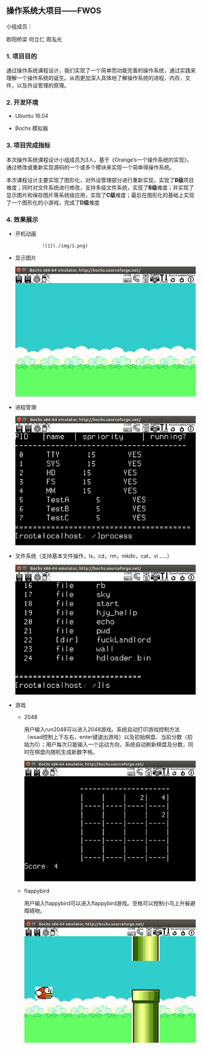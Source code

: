 ## 操作系统大项目——FWOS

小组成员：

欧阳桥梁 何立仁   周泓光   

### 1. 项目目的

​     通过操作系统课程设计，我们实现了一个简单而功能完善的操作系统，通过实践来理解一个操作系统的诞生。从而更加深入具体地了解操作系统的进程，内存，文件，以及外设管理的原理。



### 2. 开发环境

-  Ubuntu 16.04

- Bochs 模拟器

  

### 3. 项目完成指标

本次操作系统课程设计小组成员为3人，基于《Orange’s⼀个操作系统的实现》，通过修改或重新实现源码的一个或多个模块来实现一个简单得操作系统。

本次课程设计主要实现了图形化，对外设管理部分进行重新实现，实现了**B级**项目难度；同时对文件系统进行修改，支持多级文件系统，实现了**B级**难度；并实现了显示图片和保存图片等系统级应用，实现了**C级**难度；最后在图形化的基础上实现了一个图形化的小游戏，完成了**D级**难度



### 4. 效果展示

- 开机动画


    			![1](./img/1.png)



 - 显示图片

   ![1574760774325](./img/2.png)

   

- 进程管理

  ![3](./img/3.png)

  

- 文件系统（支持基本文件操作，ls，cd，rm，mkdir，cat，vi .....）

  ![1574760789858](/img/4.png)

- 游戏

  - 2048

    用户输入run2048可以进入2048游戏。系统⾃动打印游戏控制⽅法（wsad控制上下左右，enter键退出游戏）以及初始棋盘、当前分数（初始为0）；⽤户每次只能输⼊⼀个运动⽅向，系统⾃动刷新棋盘及分数，同时在棋盘内随机⽣成新数字格。

    ![1574761091063](./img/5.png)

  - flappybird

    用户输入flappybird可以进入flappybird游戏。空格可以控制小鸟上升躲避障碍物。

    ![6](./img/6.png)